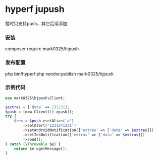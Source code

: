 # hyperf jupush

暂时只支持push，其它后续添加

### 安装
composer require mark0325/hjpush
### 发布配置
php bin/hyperf.php vendor:publish mark0325/hjpush
### 示例代码
```php
use mark0325\hjpush\Client;

$extras = ['data' => 131231];
$push = (new Client())->push();
try {
    $res = $push->setAlias('a')
        ->setAlert('1231241231')
        ->setAndroidNotification(['extras' => ['data' => $extras]])
        ->setIosNotification(['extras' => ['data' => $extras]])
        ->send();
} catch (\Throwable $e) {
    return $e->getMessage();
}
```

